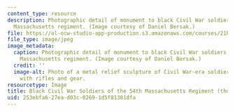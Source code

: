 ```yaml
---
content_type: resource
description: Photographic detail of monument to black Civil War soldiers of the 54th
  Massachusetts regiment. (Image courtesy of Daniel Bersak.)
file: https://ol-ocw-studio-app-production.s3.amazonaws.com/courses/21h-223-war-american-society-fall-2002/253ebfa627ead03c02691d5f81381dfa_21h-223f02-th.jpg
file_type: image/jpeg
image_metadata:
  caption: Photographic detail of monument to black Civil War soldiers of the 54th
    Massachusetts regiment. (Image courtesy of Daniel Bersak.)
  credit: ''
  image-alt: Photo of a metal relief sculpture of Civil War-era soldiers marching
    with rifles and gear.
resourcetype: Image
title: Black Civil War Soldiers of the 54th Massachusetts Regiment (thumbnail)
uid: 253ebfa6-27ea-d03c-0269-1d5f81381dfa
---
```

